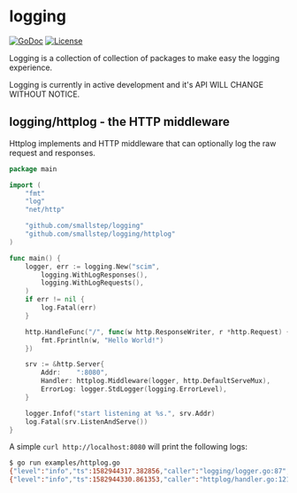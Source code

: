 # logging

[![GoDoc](https://img.shields.io/static/v1?label=godoc&message=reference&color=blue)](https://pkg.go.dev/github.com/smallstep/logging)
[![License](https://img.shields.io/badge/License-Apache%202.0-blue.svg)](https://opensource.org/licenses/Apache-2.0)

Logging is a collection of collection of packages to make easy the logging experience.

Logging is currently in active development and it's API WILL CHANGE WITHOUT NOTICE.

## logging/httplog - the HTTP middleware

Httplog implements and HTTP middleware that can optionally log the raw request and responses.

```go
package main

import (
    "fmt"
    "log"
    "net/http"

    "github.com/smallstep/logging"
    "github.com/smallstep/logging/httplog"
)

func main() {
    logger, err := logging.New("scim",
        logging.WithLogResponses(),
        logging.WithLogRequests(),
    )
    if err != nil {
        log.Fatal(err)
    }

    http.HandleFunc("/", func(w http.ResponseWriter, r *http.Request) {
        fmt.Fprintln(w, "Hello World!")
    })

    srv := &http.Server{
        Addr:    ":8080",
        Handler: httplog.Middleware(logger, http.DefaultServeMux),
        ErrorLog: logger.StdLogger(logging.ErrorLevel),
    }

    logger.Infof("start listening at %s.", srv.Addr)
    log.Fatal(srv.ListenAndServe())
}
```

A simple `curl http://localhost:8080` will print the following logs:

```sh
$ go run examples/httplog.go
{"level":"info","ts":1582944317.382856,"caller":"logging/logger.go:87","msg":"start listening at :8080."}
{"level":"info","ts":1582944330.861353,"caller":"httplog/handler.go:121","msg":"","name":"scim","request-id":"bpct0ijipt3avli7utp0","remote-address":"::1","time":"2020-02-28T18:45:30-08:00","duration":0.000064785,"duration-ns":64785,"method":"GET","path":"/","protocol":"HTTP/1.1","status":200,"size":13,"referer":"","user-agent":"curl/7.64.1","request":"R0VUIC8gSFRUUC8xLjENCkhvc3Q6IGxvY2FsaG9zdDo4MDgwDQpBY2NlcHQ6ICovKg0KVXNlci1BZ2VudDogY3VybC83LjY0LjENClgtVHJhY2UtSWQ6IGJwY3QwaWppcHQzYXZsaTd1dHAwDQoNCg==","response":"SGVsbG8gV29ybGQhCg=="}
```
